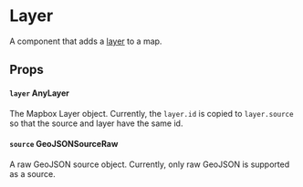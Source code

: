 Layer
=====

A component that adds a [layer](https://docs.mapbox.com/mapbox-gl-js/style-spec/layers/) to a map.

[//]: # (TODO: example)

Props
-----

#### `layer` AnyLayer

The Mapbox Layer object. Currently, the `layer.id` is copied to `layer.source` so that the source and layer have the same id.

#### `source` GeoJSONSourceRaw

A raw GeoJSON source object. Currently, only raw GeoJSON is supported as a source.
